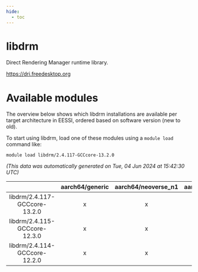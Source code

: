 ```yaml
---
hide:
  - toc
---
```


libdrm
======


Direct Rendering Manager runtime library.

https://dri.freedesktop.org
# Available modules


The overview below shows which libdrm installations are available per target architecture in EESSI, ordered based on software version (new to old).

To start using libdrm, load one of these modules using a `module load` command like:

```shell
module load libdrm/2.4.117-GCCcore-13.2.0
```

*(This data was automatically generated on Tue, 04 Jun 2024 at 15:42:30 UTC)*  

| |aarch64/generic|aarch64/neoverse_n1|aarch64/neoverse_v1|x86_64/generic|x86_64/amd/zen2|x86_64/amd/zen3|x86_64/intel/haswell|x86_64/intel/skylake_avx512|
| :---: | :---: | :---: | :---: | :---: | :---: | :---: | :---: | :---: |
|libdrm/2.4.117-GCCcore-13.2.0|x|x|x|x|x|x|x|x|
|libdrm/2.4.115-GCCcore-12.3.0|x|x|x|x|x|x|x|x|
|libdrm/2.4.114-GCCcore-12.2.0|x|x|x|x|x|x|x|x|
